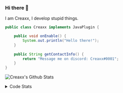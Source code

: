 ### Hi there 👋

I am Creaxx, I develop stupid things. 

```java
public class Creaxx implements JavaPlugin {

    public void onEnable() {
        System.out.println("Hello there!");
    }
    
    public String getContactInfo() {
        return "Message me on discord: Creaxx#0001";
    }
}
```

![Creaxx's Github Stats](https://github-readme-stats.vercel.app/api?username=CreaxxOG&show_icons=true&theme=dark&count_private=true)

<details>
  <summary>Code Stats</summary>

<!--START_SECTION:waka-->
![Code Time](http://img.shields.io/badge/Code%20Time-905%20hrs%2054%20mins-blue)

![Lines of code](https://img.shields.io/badge/From%20Hello%20World%20I%27ve%20Written-2%20Thousand%20lines%20of%20code-blue)

**🐱 My GitHub Data** 

> 🏆 594 Contributions in the Year 2022
 > 
> 📦 227.2 kB Used in GitHub's Storage 
 > 
> 🚫 Not Opted to Hire
 > 
> 📜 3 Public Repositories 
 > 
> 🔑 2 Private Repositories  
 > 
**I'm a Night 🦉** 

```text
🌞 Morning    14 commits     █░░░░░░░░░░░░░░░░░░░░░░░░   3.66% 
🌆 Daytime    176 commits    ███████████░░░░░░░░░░░░░░   45.95% 
🌃 Evening    173 commits    ███████████░░░░░░░░░░░░░░   45.17% 
🌙 Night      20 commits     █░░░░░░░░░░░░░░░░░░░░░░░░   5.22%

```
📅 **I'm Most Productive on Wednesday** 

```text
Monday       51 commits     ███░░░░░░░░░░░░░░░░░░░░░░   13.32% 
Tuesday      64 commits     ████░░░░░░░░░░░░░░░░░░░░░   16.71% 
Wednesday    67 commits     ████░░░░░░░░░░░░░░░░░░░░░   17.49% 
Thursday     49 commits     ███░░░░░░░░░░░░░░░░░░░░░░   12.79% 
Friday       47 commits     ███░░░░░░░░░░░░░░░░░░░░░░   12.27% 
Saturday     49 commits     ███░░░░░░░░░░░░░░░░░░░░░░   12.79% 
Sunday       56 commits     ███░░░░░░░░░░░░░░░░░░░░░░   14.62%

```


📊 **This Week I Spent My Time On** 

```text
💬 Programming Languages: 
Java                     6 hrs 36 mins       ██████████████████████░░░   89.24% 
Kotlin                   24 mins             █░░░░░░░░░░░░░░░░░░░░░░░░   5.48% 
XML                      16 mins             █░░░░░░░░░░░░░░░░░░░░░░░░   3.6% 
YAML                     6 mins              ░░░░░░░░░░░░░░░░░░░░░░░░░   1.49% 
IDEA_MODULE              0 secs              ░░░░░░░░░░░░░░░░░░░░░░░░░   0.11%

🔥 Editors: 
IntelliJ                 7 hrs 24 mins       █████████████████████████   100.0%

```

**I Mostly Code in Java** 

```text
Java                     6 repos             ████████████████░░░░░░░░░   66.67% 
EJS                      1 repo              ██░░░░░░░░░░░░░░░░░░░░░░░   11.11% 
Kotlin                   1 repo              ██░░░░░░░░░░░░░░░░░░░░░░░   11.11% 
Python                   1 repo              ██░░░░░░░░░░░░░░░░░░░░░░░   11.11%

```



 Last Updated on 26/09/2022 18:35:59 UTC
<!--END_SECTION:waka-->
</details>
